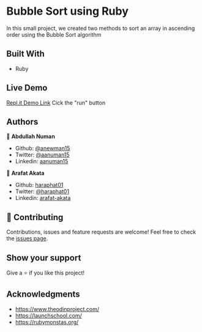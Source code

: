 # Bubble Sort using Ruby

In this small project, we created two methods to sort an array in ascending order using the Bubble Sort algorithm

## Built With
- Ruby

## Live Demo
[Repl.it Demo Link](https://repl.it/@anewman15/Arafat-Abdullah-Bubble-Sort)
Cick the "run" button

## Authors
👤 **Abdullah Numan**
- Github: [@anewman15](https://github.com/anewman15)
- Twitter: [@aanuman15](https://twitter.com/aanuman15)
- Linkedin: [aanuman15](https://www.linkedin.com/in/aanuman15/)


👤 **Arafat Akata**
- Github: [haraphat01](https://github.com/haraphat01)
- Twitter: [@haraphat01](https://twitter.com/haraphat01)
- Linkedin: [arafat-akata](https://www.linkedin.com/in/arafat-akata/)

## 🤝 Contributing
Contributions, issues and feature requests are welcome!
Feel free to check the [issues page](/issues).

## Show your support
Give a ⭐️ if you like this project!

## Acknowledgments
- https://www.theodinproject.com/
- https://launchschool.com/
- https://rubymonstas.org/
